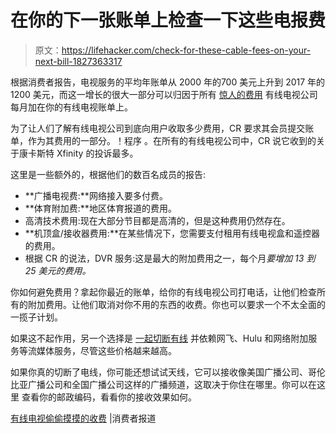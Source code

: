 # 在你的下一张账单上检查一下这些电报费

> 原文：<https://lifehacker.com/check-for-these-cable-fees-on-your-next-bill-1827363317>

根据消费者报告，电视服务的平均年账单从 2000 年的700 美元上升到 2017 年的 1200 美元，而这一增长的很大一部分可以归因于所有 [惊人的费用](https://www.consumerreports.org/tv-service/cable-tv-sneaky-fees-what-the-fee/) 有线电视公司每月加在你的有线电视账单上。



为了让人们了解有线电视公司到底向用户收取多少费用，CR 要求其会员提交账单，作为其费用的一部分。！程序 。在所有的有线电视公司中，CR 说它收到的关于康卡斯特 Xfinity 的投诉最多。

这里是一些额外的，根据他们的数百名成员的报告:

*   **广播电视费:**网络接入要多付费。
*   **体育附加费:**地区体育报道的费用。
*   高清技术费用:现在大部分节目都是高清的，但是这种费用仍然存在。
*   **机顶盒/接收器费用:**在某些情况下，您需要支付租用有线电视盒和遥控器的费用。
*   根据 CR 的说法，DVR 服务:这是最大的附加费用之一，每个月*要增加 13 到 25 美元的费用。*

你如何避免费用？拿起你最近的账单，给你的有线电视公司打电话，让他们检查所有的附加费用。让他们取消对你不用的东西的收费。你也可以要求一个不太全面的一揽子计划。

如果这不起作用，另一个选择是 [一起切断有线](https://www.consumerreports.org/streaming-media/how-to-decide-if-cord-cutting-is-right-for-you/) 并依赖网飞、Hulu 和网络附加服务等流媒体服务，尽管这些价格越来越高。

如果你真的切断了电线，你可能还想试试天线，它可以接收像美国广播公司、哥伦比亚广播公司和全国广播公司这样的广播频道，这取决于你住在哪里。你可以在这里 查看你的邮政编码，看看你的接收效果如何。

[有线电视偷偷摸摸的收费](https://www.consumerreports.org/tv-service/cable-tv-sneaky-fees-what-the-fee/) |消费者报道